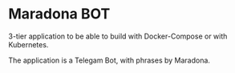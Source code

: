# Maradona BOT 

3-tier application to be able to build with Docker-Compose or with Kubernetes.

The application is a Telegam Bot, with phrases by Maradona.
